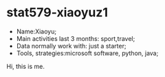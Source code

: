 # stat579-xiaoyuz1
- Name:Xiaoyu;
- Main activities last 3 months: sport,travel;
- Data normally work with: just a starter;
- Tools, strategies:microsoft software, python, java;


Hi, this is me.
